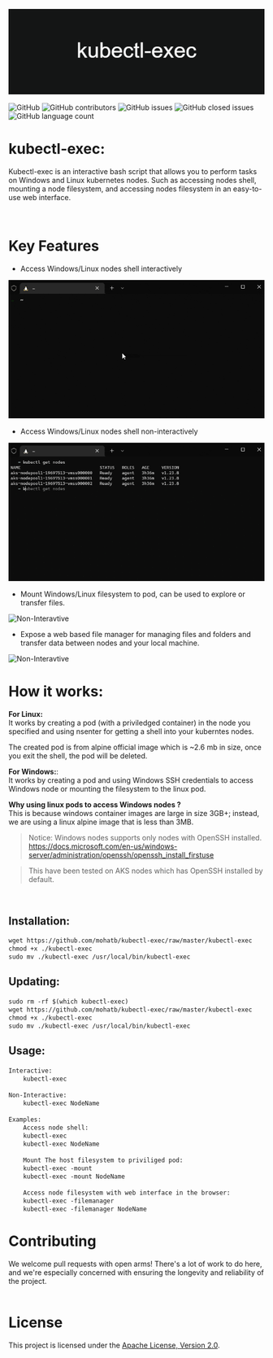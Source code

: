 ![Banner](./resources/img/kubectl-exec.png)

![GitHub](https://img.shields.io/github/license/mohatb/kubectl-exec) ![GitHub contributors](https://img.shields.io/github/contributors/mohatb/kubectl-exec) ![GitHub issues](https://img.shields.io/github/issues/mohatb/kubectl-exec) ![GitHub closed issues](https://img.shields.io/github/issues-closed/mohatb/kubectl-exec) ![GitHub language count](https://img.shields.io/github/languages/count/mohatb/kubectl-exec)





# kubectl-exec:
Kubectl-exec is an interactive bash script that allows you to perform tasks on Windows and Linux kubernetes nodes. Such as accessing nodes shell, mounting a node filesystem, and accessing nodes filesystem in an easy-to-use web interface. 

<br/>

# Key Features

- Access Windows/Linux nodes shell interactively<br>

![Interavtive](./resources/img/interactive.gif)

- Access Windows/Linux nodes shell non-interactively

![Non-Interavtive](./resources/img/non-interactive.gif)

- Mount Windows/Linux filesystem to pod, can be used to explore or transfer files.

![Non-Interavtive](./resources/img/mount-windows.gif)

- Expose a web based file manager for managing files and folders and transfer data between nodes and your local machine.

![Non-Interavtive](./resources/img/filemanager.gif)



# How it works:

**For Linux:** <br>It works by creating a pod (with a priviledged container) in the node you specified and using nsenter for getting a shell into your kuberntes nodes.

The created pod is from alpine official image which is ~2.6 mb in size, once you exit the shell, the pod will be deleted.<br>

**For Windows:**:<br>It works by creating a pod and using Windows SSH credentials to access Windows node or mounting the filesystem to the linux pod.

**Why using linux pods to access Windows nodes ?** <br>
This is because windows container images are large in size 3GB+; instead, we are using a linux alpine image that is less than 3MB.

> Notice: Windows nodes supports only nodes with OpenSSH installed. 
https://docs.microsoft.com/en-us/windows-server/administration/openssh/openssh_install_firstuse

> This have been tested on AKS nodes which has OpenSSH installed by default.

<br>

## Installation:
```
wget https://github.com/mohatb/kubectl-exec/raw/master/kubectl-exec
chmod +x ./kubectl-exec
sudo mv ./kubectl-exec /usr/local/bin/kubectl-exec
```

## Updating:
```
sudo rm -rf $(which kubectl-exec)
wget https://github.com/mohatb/kubectl-exec/raw/master/kubectl-exec
chmod +x ./kubectl-exec
sudo mv ./kubectl-exec /usr/local/bin/kubectl-exec
```

## Usage:
```
Interactive:
    kubectl-exec
    
Non-Interactive:
    kubectl-exec NodeName

Examples:
    Access node shell:
    kubectl-exec
    kubectl-exec NodeName
    
    Mount The host filesystem to priviliged pod:
    kubectl-exec -mount
    kubectl-exec -mount NodeName

    Access node filesystem with web interface in the browser:
    kubectl-exec -filemanager
    kubectl-exec -filemanager NodeName
```

# Contributing
We welcome pull requests with open arms! There's a lot of work to do here, and we're especially concerned with ensuring the longevity and reliability of the project.
<br><br>


# License

This project is licensed under the [Apache License, Version 2.0](LICENSE).
